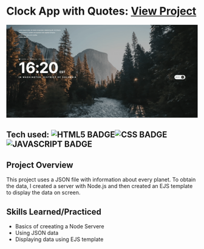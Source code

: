 # Clock App with Quotes: <a href="https://clock-app-main.vercel.app/" target="_blank">View Project</a>
<a href="https://project-globetrotter.netlify.app/" target="_blank">
<img src="https://github.com/GuyNamedEJ/GuyNamedEJ/raw/main/clock-prev.gif"/>
</a>


## Tech used: ![HTML5 BADGE](https://img.shields.io/badge/HTML5-E34F26?style=for-the-badge&logo=html5&logoColor=white)![CSS BADGE](https://img.shields.io/badge/CSS3-1572B6?style=for-the-badge&logo=css3&logoColor=white)![JAVASCRIPT BADGE](https://img.shields.io/badge/JavaScript-F7DF1E?style=for-the-badge&logo=javascript&logoColor=black)
## Project Overview
This project uses a JSON file with information about every planet. To obtain the data, I created a server with Node.js and then created an EJS template to display the data on screen. 

## Skills Learned/Practiced
- Basics of creeating a Node Servere
- Using JSON data
- Displaying data using EJS template
